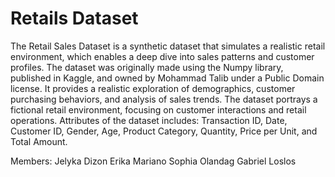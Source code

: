 # Retails Dataset

The Retail Sales Dataset is a synthetic dataset that simulates a realistic retail environment, which enables a deep dive into sales patterns and customer profiles. The dataset was originally made using the Numpy library, published in Kaggle, and owned by Mohammad Talib under a Public Domain license. It provides a realistic exploration of demographics, customer purchasing behaviors, and analysis of sales trends. The dataset portrays a fictional retail environment, focusing on customer interactions and retail operations. Attributes of the dataset includes:  Transaction ID, Date, Customer ID, Gender, Age, Product Category, Quantity, Price per Unit, and Total Amount.

Members:
Jelyka Dizon
Erika Mariano
Sophia Olandag
Gabriel Loslos

